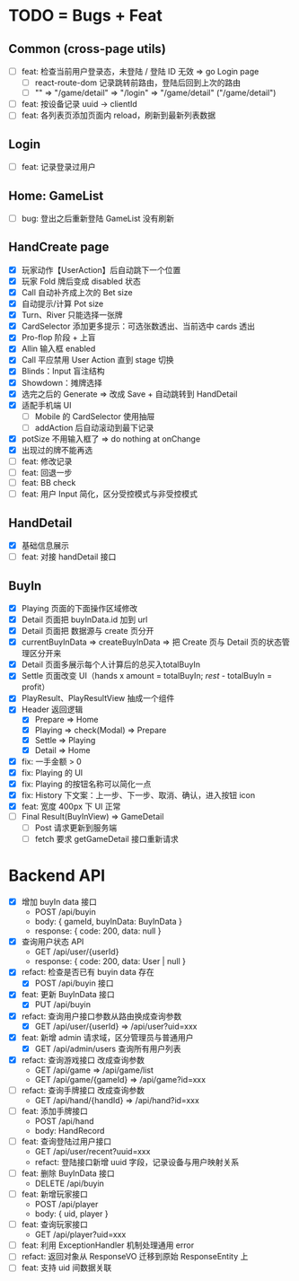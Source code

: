 # TODO = Bugs + Feat

## Common (cross-page utils)

- [ ] feat: 检查当前用户登录态，未登陆 / 登陆 ID 无效 => go Login page
  - [ ] react-route-dom 记录跳转前路由，登陆后回到上次的路由
  - [ ] "" => "/game/detail" => "/login" => "/game/detail" ("/game/detail")
- [ ] feat: 按设备记录 uuid -> clientId
- [ ] feat: 各列表页添加页面内 reload，刷新到最新列表数据

## Login

- [ ] feat: 记录登录过用户

## Home: GameList

- [ ] bug: 登出之后重新登陆 GameList 没有刷新

## HandCreate page

- [x] 玩家动作【UserAction】后自动跳下一个位置
- [x] 玩家 Fold 牌后变成 disabled 状态
- [x] Call 自动补齐成上次的 Bet size
- [x] 自动提示/计算 Pot size
- [x] Turn、River 只能选择一张牌
- [x] CardSelector 添加更多提示：可选张数透出、当前选中 cards 透出
- [x] Pro-flop 阶段 + 上盲
- [x] Allin 输入框 enabled
- [x] Call 平应禁用 User Action 直到 stage 切换
- [x] Blinds：Input 盲注结构
- [x] Showdown：摊牌选择
- [x] 选完之后的 Generate => 改成 Save + 自动跳转到 HandDetail
- [x] 适配手机端 UI
  - [ ] Mobile 的 CardSelector 使用抽屉
  - [ ] addAction 后自动滚动到最下记录
- [x] potSize 不用输入框了 => do nothing at onChange
- [x] 出现过的牌不能再选
- [ ] feat: 修改记录
- [ ] feat: 回退一步
- [ ] feat: BB check
- [ ] feat: 用户 Input 简化，区分受控模式与非受控模式

## HandDetail

- [x] 基础信息展示
- [ ] feat: 对接 handDetail 接口

## BuyIn

- [x] Playing 页面的下面操作区域修改
- [x] Detail 页面把 buyInData.id 加到 url
- [x] Detail 页面把 数据源与 create 页分开
- [x] currentBuyInData => createBuyInData => 把 Create 页与 Detail 页的状态管理区分开来
- [x] Detail 页面多展示每个人计算后的总买入totalBuyIn
- [x] Settle 页面改变 UI（hands x amount = totalBuyIn; _rest_ - totalBuyIn = profit）
- [x] PlayResult、PlayResultView 抽成一个组件
- [x] Header 返回逻辑
  - [x] Prepare => Home
  - [x] Playing => check(Modal) => Prepare
  - [x] Settle => Playing
  - [x] Detail => Home
- [x] fix: 一手金额 > 0
- [x] fix: Playing 的 UI
- [x] fix: Playing 的按钮名称可以简化一点
- [x] fix: History 下文案：上一步、下一步、取消、确认，进入按钮 icon
- [x] feat: 宽度 400px 下 UI 正常
- [ ] Final Result(BuyInView) => GameDetail
  - [ ] Post 请求更新到服务端
  - [ ] fetch 要求 getGameDetail 接口重新请求

# Backend API

- [x] 增加 buyIn data 接口
  - POST /api/buyin
  - body: { gameId, buyInData: BuyInData }
  - response: { code: 200, data: null }
- [x] 查询用户状态 API
  - GET /api/user/{userId}
  - response: { code: 200, data: User | null }
- [x] refact: 检查是否已有 buyin data 存在
  - [x] POST /api/buyin 接口
- [x] feat: 更新 BuyInData 接口
  - [x] PUT /api/buyin
- [x] refact: 查询用户接口参数从路由换成查询参数
  - [x] GET /api/user/{userId} => /api/user?uid=xxx
- [x] feat: 新增 admin 请求域，区分管理员与普通用户
  - [x] GET /api/admin/users 查询所有用户列表
- [x] refact: 查询游戏接口 改成查询参数
  - GET /api/game => /api/game/list
  - GET /api/game/{gameId} => /api/game?id=xxx
- [ ] refact: 查询手牌接口 改成查询参数
  - GET /api/hand/{handId} => /api/hand?id=xxx
- [ ] feat: 添加手牌接口
  - POST /api/hand
  - body: HandRecord
- [ ] feat: 查询登陆过用户接口
  - GET /api/user/recent?uuid=xxx
  - refact: 登陆接口新增 uuid 字段，记录设备与用户映射关系
- [ ] feat: 删除 BuyInData 接口
  - DELETE /api/buyin
- [ ] feat: 新增玩家接口
  - POST /api/player
  - body: { uid, player }
- [ ] feat: 查询玩家接口
  - GET /api/player?uid=xxx
- [ ] feat: 利用 ExceptionHandler 机制处理通用 error
- [ ] refact: 返回对象从 ResponseVO 迁移到原始 ResponseEntity 上
- [ ] feat: 支持 uid 间数据关联
